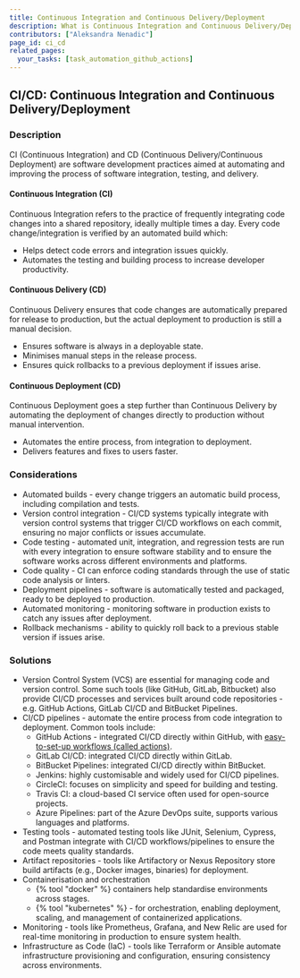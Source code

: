 ```yaml
---
title: Continuous Integration and Continuous Delivery/Deployment
description: What is Continuous Integration and Continuous Delivery/Deployment?
contributors: ["Aleksandra Nenadic"]
page_id: ci_cd
related_pages: 
  your_tasks: [task_automation_github_actions]
---
```


## CI/CD: Continuous Integration and Continuous Delivery/Deployment

### Description 

CI (Continuous Integration) and CD (Continuous Delivery/Continuous Deployment) are software development 
practices aimed at automating and improving the process of software integration, testing, and delivery.

#### Continuous Integration (CI)

Continuous Integration refers to the practice of frequently integrating code changes into a shared repository, 
ideally multiple times a day. Every code change/integration is verified by an automated build which:

- Helps detect code errors and integration issues quickly. 
- Automates the testing and building process to increase developer productivity.

#### Continuous Delivery (CD)

Continuous Delivery ensures that code changes are automatically prepared for release to production, but the actual
deployment to production is still a manual decision.

- Ensures software is always in a deployable state.
- Minimises manual steps in the release process.
- Ensures quick rollbacks to a previous deployment if issues arise.

#### Continuous Deployment (CD)

Continuous Deployment goes a step further than Continuous Delivery by automating the deployment of changes directly to production without manual intervention.

- Automates the entire process, from integration to deployment.
- Delivers features and fixes to users faster.

### Considerations

- Automated builds - every change triggers an automatic build process, including compilation and tests.
- Version control integration - CI/CD systems typically integrate with version control systems that trigger CI/CD 
workflows on each commit, ensuring no major conflicts or issues accumulate.
- Code testing - automated unit, integration, and regression tests are run with every integration to ensure software stability and 
to ensure the software works across different environments and platforms.
- Code quality - CI can enforce coding standards through the use of static code analysis or linters.
- Deployment pipelines - software is automatically tested and packaged, ready to be deployed to production.
- Automated monitoring - monitoring software in production exists to catch any issues after deployment.
- Rollback mechanisms - ability to quickly roll back to a previous stable version if issues arise.

### Solutions

- Version Control System (VCS) are essential for managing code and version control. Some such tools (like GitHub, GitLab, Bitbucket)
also provide CI/CD processes and services built around code repositories - e.g. GitHub Actions, GitLab CI/CD and BitBucket Pipelines.
- CI/CD pipelines - automate the entire process from code integration to deployment. Common tools include:
  - GitHub Actions - integrated CI/CD directly within GitHub, with [easy-to-set-up workflows (called actions)][task_automation_github_actions].
  - GitLab CI/CD: integrated CI/CD directly within GitLab.
  - BitBucket Pipelines: integrated CI/CD directly within BitBucket.
  - Jenkins: highly customisable and widely used for CI/CD pipelines.
  - CircleCI: focuses on simplicity and speed for building and testing.
  - Travis CI: a cloud-based CI service often used for open-source projects.
  - Azure Pipelines: part of the Azure DevOps suite, supports various languages and platforms.
- Testing tools - automated testing tools like JUnit, Selenium, Cypress, and Postman integrate with CI/CD workflows/pipelines to ensure the code meets quality standards.
- Artifact repositories - tools like Artifactory or Nexus Repository store build artifacts (e.g., Docker images, binaries) for deployment.
- Containerisation and orchestration
  - {% tool "docker" %} containers help standardise environments across stages.
  - {% tool "kubernetes" %} - for orchestration, enabling deployment, scaling, and management of containerized applications.
- Monitoring - tools like Prometheus, Grafana, and New Relic are used for real-time monitoring in production to ensure system health.
- Infrastructure as Code (IaC) - tools like Terraform or Ansible automate infrastructure provisioning and configuration, ensuring consistency across environments.

[task_automation_github_actions]: ./task_automation_github_actions
